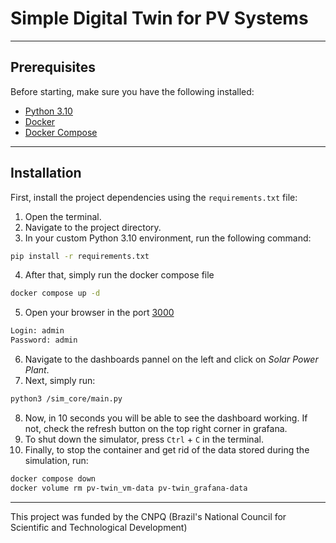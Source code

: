 # Simple Digital Twin for PV Systems

---

## Prerequisites

Before starting, make sure you have the following installed:

- [Python 3.10](https://www.python.org/downloads/)
- [Docker](https://www.docker.com/products/docker-desktop)
- [Docker Compose](https://docs.docker.com/compose/install/)

---

## Installation

First, install the project dependencies using the `requirements.txt` file:

1. Open the terminal.
2. Navigate to the project directory.
3. In your custom Python 3.10 environment, run the following command:

```bash
pip install -r requirements.txt
```
4. After that, simply run the docker compose file 

```bash
docker compose up -d
```
5. Open your browser in the port [3000](http://localhost:3000/)
```bash
Login: admin
Password: admin
```
6. Navigate to the dashboards pannel on the left and click on _Solar Power Plant_.
7. Next, simply run:
```bash
python3 /sim_core/main.py
```
8. Now, in 10 seconds you will be able to see the dashboard working. If not, check the refresh button on the top right corner in grafana.
9. To shut down the simulator, press `Ctrl` + `C` in the terminal.
10. Finally, to stop the container and get rid of the data stored during the simulation, run:
```bash
docker compose down
docker volume rm pv-twin_vm-data pv-twin_grafana-data
```
---

This project was funded by the CNPQ (Brazil's National Council for Scientific and Technological Development)
